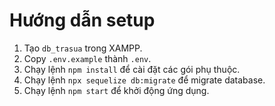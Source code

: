 # Hướng dẫn setup

1. Tạo `db_trasua` trong XAMPP.
2. Copy `.env.example` thành `.env`.
3. Chạy lệnh `npm install` để cài đặt các gói phụ thuộc.
4. Chạy lệnh `npx sequelize db:migrate` để migrate database.
5. Chạy lệnh `npm start` để khởi động ứng dụng.